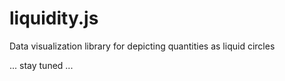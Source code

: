# liquidity.js
Data visualization library for depicting quantities as liquid circles

... stay tuned ...
